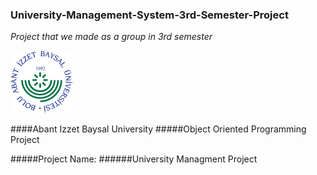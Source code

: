 ### University-Management-System-3rd-Semester-Project
_Project that we made as a group in 3rd semester_

![](https://github.com/ilyascant/University-Management-System-3rd-Semester-Project/blob/main/View/baibu.png)

####Abant Izzet Baysal University
#####Object Oriented Programming Project

#####Project Name: ######University Managment Project
